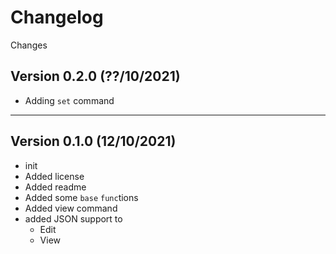# Changelog

Changes

## Version 0.2.0 (??/10/2021)

- Adding `set` command

---

## Version 0.1.0 (12/10/2021)

- init
- Added license
- Added readme
- Added some `base` `func`tions
- Added view command
- added JSON support to
  - Edit
  - View
